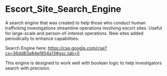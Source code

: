 # Escort_Site_Search_Engine
A search engine that was created to help those who conduct human trafficking investigations streamline operations involving escort sites. Useful for large-scale and person-of-interest operations. New sites added periodically to enhance capabilities. 

Search Engine here: https://cse.google.com/cse?cx=36dd83a84ef854a13#gsc.tab=0

This engine is designed to work well with boolean logic to help investigators search with precision.

